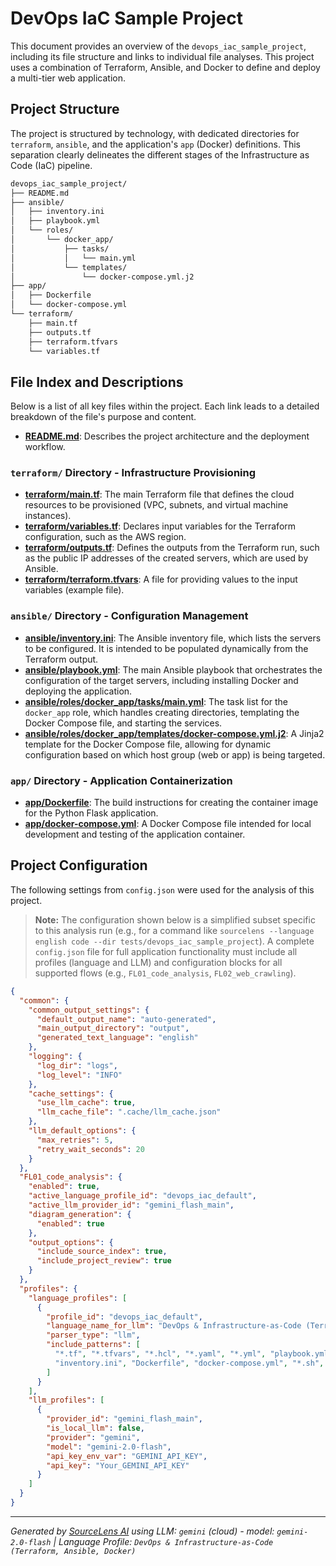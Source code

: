 # DevOps IaC Sample Project

This document provides an overview of the `devops_iac_sample_project`, including its file structure and links to individual file analyses. This project uses a combination of Terraform, Ansible, and Docker to define and deploy a multi-tier web application.

## Project Structure

The project is structured by technology, with dedicated directories for `terraform`, `ansible`, and the application's `app` (Docker) definitions. This separation clearly delineates the different stages of the Infrastructure as Code (IaC) pipeline.

```bash
devops_iac_sample_project/
├── README.md
├── ansible/
│   ├── inventory.ini
│   ├── playbook.yml
│   └── roles/
│       └── docker_app/
│           ├── tasks/
│           │   └── main.yml
│           └── templates/
│               └── docker-compose.yml.j2
├── app/
│   ├── Dockerfile
│   └── docker-compose.yml
└── terraform/
    ├── main.tf
    ├── outputs.tf
    ├── terraform.tfvars
    └── variables.tf
```

## File Index and Descriptions

Below is a list of all key files within the project. Each link leads to a detailed breakdown of the file's purpose and content.

*   **[README.md](./README.md)**: Describes the project architecture and the deployment workflow.

### `terraform/` Directory - Infrastructure Provisioning

*   **[terraform/main.tf](./terraform/main.tf)**: The main Terraform file that defines the cloud resources to be provisioned (VPC, subnets, and virtual machine instances).
*   **[terraform/variables.tf](./terraform/variables.tf)**: Declares input variables for the Terraform configuration, such as the AWS region.
*   **[terraform/outputs.tf](./terraform/outputs.tf)**: Defines the outputs from the Terraform run, such as the public IP addresses of the created servers, which are used by Ansible.
*   **[terraform/terraform.tfvars](./terraform/terraform.tfvars)**: A file for providing values to the input variables (example file).

### `ansible/` Directory - Configuration Management

*   **[ansible/inventory.ini](./ansible/inventory.ini)**: The Ansible inventory file, which lists the servers to be configured. It is intended to be populated dynamically from the Terraform output.
*   **[ansible/playbook.yml](./ansible/playbook.yml)**: The main Ansible playbook that orchestrates the configuration of the target servers, including installing Docker and deploying the application.
*   **[ansible/roles/docker_app/tasks/main.yml](./ansible/roles/docker_app/tasks/main.yml)**: The task list for the `docker_app` role, which handles creating directories, templating the Docker Compose file, and starting the services.
*   **[ansible/roles/docker_app/templates/docker-compose.yml.j2](./ansible/roles/docker_app/templates/docker-compose.yml.j2)**: A Jinja2 template for the Docker Compose file, allowing for dynamic configuration based on which host group (web or app) is being targeted.

### `app/` Directory - Application Containerization

*   **[app/Dockerfile](./app/Dockerfile)**: The build instructions for creating the container image for the Python Flask application.
*   **[app/docker-compose.yml](./app/docker-compose.yml)**: A Docker Compose file intended for local development and testing of the application container.

## Project Configuration

The following settings from `config.json` were used for the analysis of this project.

> **Note:** The configuration shown below is a simplified subset specific to this analysis run (e.g., for a command like `sourcelens --language english code --dir tests/devops_iac_sample_project`). A complete `config.json` file for full application functionality must include all profiles (language and LLM) and configuration blocks for all supported flows (e.g., `FL01_code_analysis`, `FL02_web_crawling`).

```json
{
  "common": {
    "common_output_settings": {
      "default_output_name": "auto-generated",
      "main_output_directory": "output",
      "generated_text_language": "english"
    },
    "logging": {
      "log_dir": "logs",
      "log_level": "INFO"
    },
    "cache_settings": {
      "use_llm_cache": true,
      "llm_cache_file": ".cache/llm_cache.json"
    },
    "llm_default_options": {
      "max_retries": 5,
      "retry_wait_seconds": 20
    }
  },
  "FL01_code_analysis": {
    "enabled": true,
    "active_language_profile_id": "devops_iac_default",
    "active_llm_provider_id": "gemini_flash_main",
    "diagram_generation": {
      "enabled": true
    },
    "output_options": {
      "include_source_index": true,
      "include_project_review": true
    }
  },
  "profiles": {
    "language_profiles": [
      {
        "profile_id": "devops_iac_default",
        "language_name_for_llm": "DevOps & Infrastructure-as-Code (Terraform, Ansible, Docker)",
        "parser_type": "llm",
        "include_patterns": [
          "*.tf", "*.tfvars", "*.hcl", "*.yaml", "*.yml", "playbook.yml",
          "inventory.ini", "Dockerfile", "docker-compose.yml", "*.sh", "README.md"
        ]
      }
    ],
    "llm_profiles": [
      {
        "provider_id": "gemini_flash_main",
        "is_local_llm": false,
        "provider": "gemini",
        "model": "gemini-2.0-flash",
        "api_key_env_var": "GEMINI_API_KEY",
        "api_key": "Your_GEMINI_API_KEY"
      }
    ]
  }
}
```
---

*Generated by [SourceLens AI](https://github.com/openXFlow/sourceLensAI) using LLM: `gemini` (cloud) - model: `gemini-2.0-flash` | Language Profile: `DevOps & Infrastructure-as-Code (Terraform, Ansible, Docker)`*
